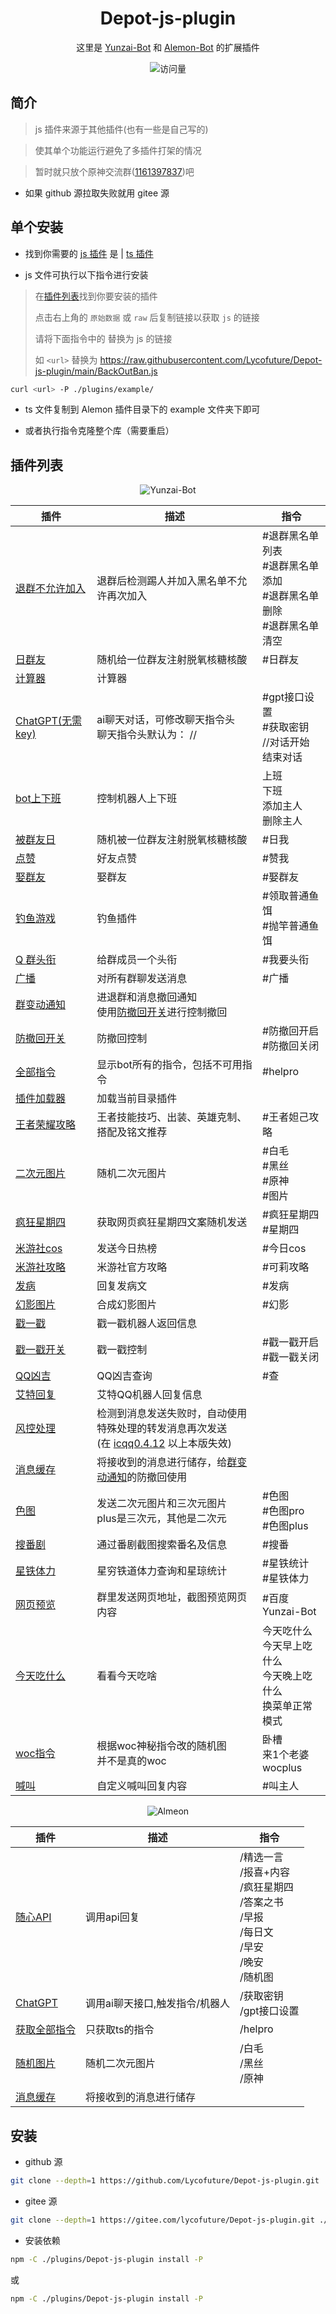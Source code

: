 <!--
 * @Author: Lycofuture
 * @Date: 2023-07-04 13:20:22
 * @LastEditors: Lycofuture 
 * @LastEditTime: 2023-07-30 18:13:36
-->
<h1 align="center">Depot-js-plugin</h1>

<div align="center">

这里是 <a href="https://github.com/Le-niao/Yunzai-Bot" target="_blank">Yunzai-Bot</a> 和 <a href="https://github.com/ningmengchongshui/alemon" target="_blank">Alemon-Bot</a> 的扩展插件

<img src="https://profile-counter.glitch.me/Lycofuture.Depot-js-plugin/count.svg" alt="访问量">

<div align="left">

## 简介

>  js 插件来源于其他插件(也有一些是自己写的)

>  使其单个功能运行避免了多插件打架的情况

  <!-- 吹水群:[600165344](http://qm.qq.com/cgi-bin/qm/qr?_wv=1027&k=Vd1SUaJrOn_Z-MD5rorbosJbWaFZh88b&authKey=ww%2BFngScqxF3Z3QMNpN3bNIdtDd%2FE16Bv3Xawhq13X05TPbxCAvSOJmGXydNIsdO&noverify=0&group_code=600165344) -->

>  暂时就只放个原神交流群([1161397837](http://qm.qq.com/cgi-bin/qm/qr?_wv=1027&k=IZrEpmfWIBP2PJpTeIBgVn6pqyRZ99y1&authKey=xZCFBQBvGj3K%2FJtQ%2Bcuegb8OW5TrScH2%2F%2BhU9eORRwndjajSId7emOo%2BzBxw6CPe&noverify=0&group_code=1161397837))吧

- 如果 github 源拉取失败就用 gitee 源

## 单个安装

- 找到你需要的  [js 插件](#插件列表)   是 | [ts 插件](#插件列表)

- js 文件可执行以下指令进行安装

> 在[插件列表](#插件列表)找到你要安装的插件
>
> 点击右上角的 `原始数据` 或 `raw` 后复制链接以获取 `js` 的链接
>
> 请将下面指令中的 <url> 替换为 js 的链接
> 
> 如 `<url>` 替换为 https://raw.githubusercontent.com/Lycofuture/Depot-js-plugin/main/BackOutBan.js

```bash
curl <url> -P ./plugins/example/
```

- ts 文件复制到 Alemon 插件目录下的 example 文件夹下即可

- 或者执行指令克隆整个库（需要重启）
  
## 插件列表

<div align="center">

![Yunzai-Bot](https://avatars.githubusercontent.com/u/12881780?v=4)

</div>

| 插件                                       | 描述                                                                                                                                            | 指令                                                                     |
| ------------------------------------------ | ----------------------------------------------------------------------------------------------------------------------------------------------- | ------------------------------------------------------------------------ |
| [退群不允许加入](./BackOutBan.js)          | 退群后检测踢人并加入黑名单不允许再次加入                                                                                                        | #退群黑名单列表<br>#退群黑名单添加<br>#退群黑名单删除<br>#退群黑名单清空 |
| [日群友](./ByDay.js)                       | 随机给一位群友注射脱氧核糖核酸                                                                                                                  | #日群友                                                                  |
| [计算器](./Calculator.js)                  | 计算器                                                                                                                                          |                                                                          |
| [ChatGPT(无需 key)](./ChatGPT.js)          | ai聊天对话，可修改聊天指令头<br>聊天指令头默认为： //                                                                                           | #gpt接口设置<br>#获取密钥<br>//对话开始<br>结束对话                      |
| [bot上下班](./Commute.js)                  | 控制机器人上下班                                                                                                                                | 上班<br>下班<br>添加主人<br>删除主人                                     |
| [被群友日](./DayMe.js)                     | 随机被一位群友注射脱氧核糖核酸                                                                                                                  | #日我                                                                    |
| [点赞](./DianZan.js)                       | 好友点赞                                                                                                                                        | #赞我                                                                    |
| [娶群友](./FetchWife.js)                   | 娶群友                                                                                                                                          | #娶群友                                                                  |
| [钓鱼游戏](./Fishing.js)                   | 钓鱼插件                                                                                                                                        | #领取普通鱼饵<br>#抛竿普通鱼饵                                           |
| [Q 群头衔](./GiveTitle.js)                 | 给群成员一个头衔                                                                                                                                | #我要头衔                                                                |
| [广播](./GroupAll_user.js)                 | 对所有群聊发送消息                                                                                                                              | #广播                                                                    |
| [群变动通知](./GroupNotification.js)       | 进退群和消息撤回通知<br>使用[防撤回开关](./GroupNotificationswitch.js)进行控制撤回                                                              |
| [防撤回开关](./GroupNotificationswitch.js) | 防撤回控制                                                                                                                                      | #防撤回开启<br>#防撤回关闭                                               |
| [全部指令](./HelpAll.js)                   | 显示bot所有的指令，包括不可用指令                                                                                                               | #helpro                                                                  |
| [插件加载器](./index.js)                   | 加载当前目录插件                                                                                                                                |
| [王者荣耀攻略](./KingRaiders.js)           | 王者技能技巧、出装、英雄克制、搭配及铭文推荐                                                                                                    | #王者妲己攻略                                                            |
| [二次元图片](./lolicon.js)                 | 随机二次元图片                                                                                                                                  | #白毛<br>#黑丝<br>#原神<br>#图片                                         |
| [疯狂星期四](./MadnessThursday.js)         | 获取网页疯狂星期四文案随机发送                                                                                                                  | #疯狂星期四<br>#星期四                                                   |
| [米游社cos](./Myscos.js)                   | 发送今日热榜                                                                                                                                    | #今日cos                                                                 |
| [米游社攻略](./MysRaiders.js)              | 米游社官方攻略                                                                                                                                  | #可莉攻略                                                                |
| [发病](./Onset.js)                         | 回复发病文                                                                                                                                      | #发病                                                                    |
| [幻影图片](./Phantom.js)                   | 合成幻影图片                                                                                                                                    | #幻影                                                                    |
| [戳一戳](./Poke.js)                        | 戳一戳机器人返回信息                                                                                                                            |                                                                          |
| [戳一戳开关](./Pokeswitch.js)              | 戳一戳控制                                                                                                                                      | #戳一戳开启<br>#戳一戳关闭                                               |
| [QQ凶吉](./QQWeights.js)                   | QQ凶吉查询                                                                                                                                      | #查                                                                      |
| [艾特回复](./Replyat.js)                   | 艾特QQ机器人回复信息                                                                                                                            |                                                                          |
| [风控处理](./RiskControlTreatment.js)      | 检测到消息发送失败时，自动使用特殊处理的转发消息再次发送<br>(在 [icqq0.4.12](https://github.com/icqqjs/icqq/releases/tag/v0.4.12) 以上本版失效) |                                                                          |
| [消息缓存](./Setmessage.js)                | 将接收到的消息进行储存，给[群变动通知](./GroupNotification.js)的防撤回使用                                                                      |                                                                          |
| [色图](./Setu.js)                          | 发送二次元图片和三次元图片<br>plus是三次元，其他是二次元                                                                                        | #色图<br>#色图pro<br>#色图plus                                           |
| [搜番剧](./SouFanDrama.js)                 | 通过番剧截图搜索番名及信息                                                                                                                      | #搜番                                                                    |
| [星铁体力](./Srplugin.js)                  | 星穷铁道体力查询和星琼统计                                                                                                                      | #星铁统计<br>#星铁体力                                                   |
| [网页预览](./WebPreview.js)                | 群里发送网页地址，截图预览网页内容                                                                                                              | #百度Yunzai-Bot                                                          |
| [今天吃什么](./Whattoeat.js)               | 看看今天吃啥                                                                                                                                    | 今天吃什么<br>今天早上吃什么<br>今天晚上吃什么<br>换菜单正常模式         |
| [woc指令](./Wocrandom.js)                  | 根据woc神秘指令改的随机图<br>并不是真的woc                                                                                                      | 卧槽<br>来1个老婆<br>wocplus                                             |
| [喊叫](./Yell.js)                          | 自定义喊叫回复内容                                                                                                                              | #叫主人                                                                  |

<div align="center">

![Almeon](https://avatars.githubusercontent.com/u/110824794?v=4)

</div>

| 插件                              | 描述                           | 指令                                                                                                 |
| --------------------------------- | ------------------------------ | ---------------------------------------------------------------------------------------------------- |
| [随心API](./apps/AuroraApi.ts)    | 调用api回复                    | /精选一言<br>/报喜+内容<br>/疯狂星期四<br>/答案之书<br>/早报<br>/每日文<br>/早安<br>/晚安<br>/随机图 |
| [ChatGPT](./apps/ChatGPT.ts)      | 调用ai聊天接口,触发指令/机器人 | /获取密钥<br>/gpt接口设置                                                                            |
| [获取全部指令](./apps/HelpAll.ts) | 只获取ts的指令                 | /helpro                                                                                              |
| [随机图片](./apps/Lolicon.ts)     | 随机二次元图片                 | /白毛<br>/黑丝<br>/原神                                                                              |
| [消息缓存](./apps/Setmessage.ts)  | 将接收到的消息进行储存         |

## 安装

- github 源

```bash
git clone --depth=1 https://github.com/Lycofuture/Depot-js-plugin.git ./plugins/Depot-js-plugin
```

- gitee 源

```bash
git clone --depth=1 https://gitee.com/lycofuture/Depot-js-plugin.git ./plugins/Depot-js-plugin
```

- 安装依赖

```bash
npm -C ./plugins/Depot-js-plugin install -P
```
或
```bash
npm -C ./plugins/Depot-js-plugin install -P
```

</div>
